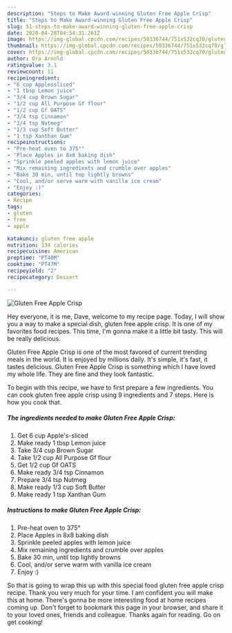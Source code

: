 ```yaml
---
description: "Steps to Make Award-winning Gluten Free Apple Crisp"
title: "Steps to Make Award-winning Gluten Free Apple Crisp"
slug: 51-steps-to-make-award-winning-gluten-free-apple-crisp
date: 2020-04-28T04:54:31.261Z
image: https://img-global.cpcdn.com/recipes/50336744/751x532cq70/gluten-free-apple-crisp-recipe-main-photo.jpg
thumbnail: https://img-global.cpcdn.com/recipes/50336744/751x532cq70/gluten-free-apple-crisp-recipe-main-photo.jpg
cover: https://img-global.cpcdn.com/recipes/50336744/751x532cq70/gluten-free-apple-crisp-recipe-main-photo.jpg
author: Ora Arnold
ratingvalue: 3.1
reviewcount: 11
recipeingredient:
- "6 cup Applessliced"
- "1 tbsp Lemon juice"
- "3/4 cup Brown Sugar"
- "1/2 cup All Purpose Gf flour"
- "1/2 cup Gf OATS"
- "3/4 tsp Cinnamon"
- "3/4 tsp Nutmeg"
- "1/3 cup Soft Butter"
- "1 tsp Xanthan Gum"
recipeinstructions:
- "Pre-heat oven to 375°"
- "Place Apples in 8x8 baking dish"
- "Sprinkle peeled apples with lemon juice"
- "Mix remaining ingredients and crumble over apples"
- "Bake 30 min, until top lightly browns"
- "Cool, and/or serve warm with vanilla ice cream"
- "Enjoy :)"
categories:
- Recipe
tags:
- gluten
- free
- apple

katakunci: gluten free apple 
nutrition: 134 calories
recipecuisine: American
preptime: "PT40M"
cooktime: "PT47M"
recipeyield: "2"
recipecategory: Dessert

---
```



![Gluten Free Apple Crisp](https://img-global.cpcdn.com/recipes/50336744/751x532cq70/gluten-free-apple-crisp-recipe-main-photo.jpg)

Hey everyone, it is me, Dave, welcome to my recipe page. Today, I will show you a way to make a special dish, gluten free apple crisp. It is one of my favorites food recipes. This time, I'm gonna make it a little bit tasty. This will be really delicious.

Gluten Free Apple Crisp is one of the most favored of current trending meals in the world. It is enjoyed by millions daily. It's simple, it's fast, it tastes delicious. Gluten Free Apple Crisp is something which I have loved my whole life. They are fine and they look fantastic.




To begin with this recipe, we have to first prepare a few ingredients. You can cook gluten free apple crisp using 9 ingredients and 7 steps. Here is how you cook that.

##### The ingredients needed to make Gluten Free Apple Crisp:

1. Get 6 cup Apple&#39;s-sliced
1. Make ready 1 tbsp Lemon juice
1. Take 3/4 cup Brown Sugar
1. Take 1/2 cup All Purpose Gf flour
1. Get 1/2 cup Gf OATS
1. Make ready 3/4 tsp Cinnamon
1. Prepare 3/4 tsp Nutmeg
1. Make ready 1/3 cup Soft Butter
1. Make ready 1 tsp Xanthan Gum




##### Instructions to make Gluten Free Apple Crisp:

1. Pre-heat oven to 375°
1. Place Apples in 8x8 baking dish
1. Sprinkle peeled apples with lemon juice
1. Mix remaining ingredients and crumble over apples
1. Bake 30 min, until top lightly browns
1. Cool, and/or serve warm with vanilla ice cream
1. Enjoy :)




So that is going to wrap this up with this special food gluten free apple crisp recipe. Thank you very much for your time. I am confident you will make this at home. There's gonna be more interesting food at home recipes coming up. Don't forget to bookmark this page in your browser, and share it to your loved ones, friends and colleague. Thanks again for reading. Go on get cooking!

